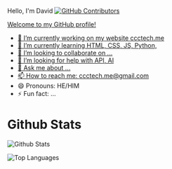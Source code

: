  Hello, I'm David
<a href="https://github.com/Davdadev/github-readme-stats/graphs/veiws">
      <img alt="GitHub Contributors" src="https://img.shields.io/github/contributors/anuraghazra/github-readme-stats" />


Welcome to my GitHub profile!

- 🔭 I’m currently working on my website ccctech.me
- 🌱 I’m currently learning HTML, CSS, JS, Python,
- 👯 I’m looking to collaborate on ...
- 🤔 I’m looking for help with API, AI
- 💬 Ask me about ...
- 📫 How to reach me: ccctech.me@gmail.com
- 😄 Pronouns: HE/HIM
- ⚡ Fun fact: ...

# Github Stats
![Github Stats](https://github-readme-stats.vercel.app/api?username=Davdadev&count_private=true&show_icons=true&include_all_commits=true&hide_border=true&count_private=true&theme=gotham)

![Top Languages](https://github-readme-stats.vercel.app/api/top-langs/?username=Davdadev&show_icons=true&include_all_commits=true&hide_border=true&count_private=true&theme=gotham&langs_count=10)
